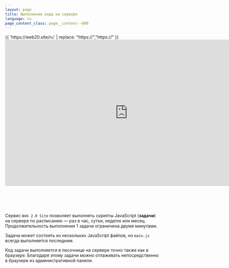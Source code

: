 ```yaml
---
layout: page
title: Выполнение кода на сервере
language: ru
page_content_class: page__content--800
---
```


<div style="width: 800px; height: 570px; margin: auto;">
  <div class="safari">
    <div class="safari__header">
      <div class="safari__buttons">
        <div class="safari__button safari__button--red"></div>
        <div class="safari__button safari__button--orange"></div>
        <div class="safari__button safari__button--green"></div>
      </div>
      <div class="safari__address_bar">
        <div class="safari__url">{{ 'https://web20.site/ru' | replace: "https://","<span class='safari__url__https'>https://</span>" }}</div>
      </div>
    </div>
    <div style="overflow: hidden; margin-bottom: -10px;">
      <iframe style="margin-top: -2px;" width="100%" height="481" src="https://www.youtube.com/embed/pLwQw3Un010?rel=0&amp;showinfo=0" frameborder="0" allow="autoplay; encrypted-media" allowfullscreen></iframe>
    </div>
  </div>
</div>

Сервис ```Web 2.0 Site``` позволяет выполнять скрипты JavaScript (**задачи**) на сервере по расписанию — раз в час, сутки, 
неделю или месяц. Продолжительность выполнения 1 задачи ограничена двумя минутами.

Задача может состоять из нескольких JavaScript файлов, но ```main.js``` всегда выполняется последним.

Код задачи выполняется в песочнице на сервере точно также как в браузере. Благодаря этому задачи можно 
отлаживать непосредственно в браузере из административной панели.
